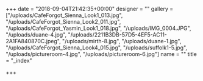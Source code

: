 +++
date = "2018-09-04T21:42:35+00:00"
designer = ""
gallery = ["/uploads/CafeForgot_Sienna_Look1_013.jpg", "/uploads/CafeForgot_Sienna_Look2_011.jpg", "/uploads/CafeForgot_Yasmin_Look1_018.jpg", "/uploads/IMG_0004.JPG", "/uploads/duane-4.jpg", "/uploads/2211B3DB-57D5-4EF5-AC11-2A1FA840870C.jpeg", "/uploads/mirth-8.jpg", "/uploads/duane-1.jpg", "/uploads/CafeForgot_Sienna_Look4_015.jpg", "/uploads/suffolk1-5.jpg", "/uploads/pictureroom-4.jpg", "/uploads/pictureroom-6.jpg"]
name = ""
title = "_index"

+++
